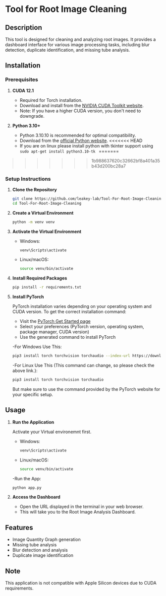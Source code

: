 # Tool for Root Image Cleaning

## Description

This tool is designed for cleaning and analyzing root images. It provides a dashboard interface for various image processing tasks, including blur detection, duplicate identification, and missing tube analysis.

## Installation

### Prerequisites

1. **CUDA 12.1**
   - Required for Torch installation.
   - Download and install from the [NVIDIA CUDA Toolkit website](https://developer.nvidia.com/cuda-12-1-0-download-archive).
   - Note: If you have a higher CUDA version, you don't need to downgrade.

2. **Python 3.10+**
   - Python 3.10.10 is recommended for optimal compatibility.
   - Download from the [official Python website](https://www.python.org/downloads/release/python-31010/).
<<<<<<< HEAD
   - If you are on linux please install python with tkinter support using ```sudo apt-get install python3.10-tk ```
=======
>>>>>>> 1b988637620c32662bf8a401a35b43d200bc28a7

### Setup Instructions

1. **Clone the Repository**
   ```bash
   git clone https://github.com/leakey-lab/Tool-For-Root-Image-Cleaning.git
   cd Tool-For-Root-Image-Cleaning
   ```

2. **Create a Virtual Environment**
   ```bash
   python -m venv venv
   ```

3. **Activate the Virtual Environment**
   - Windows:
     ```bash
     venv\Scripts\activate
     ```
   - Linux/macOS:
     ```bash
     source venv/bin/activate
     ```

4. **Install Required Packages**
   ```bash
   pip install -r requirements.txt
   ```

5. **Install PyTorch**
   
   PyTorch installation varies depending on your operating system and CUDA version. To get the correct installation command:

   - Visit the [PyTorch Get Started page](https://pytorch.org/get-started/locally/)
   - Select your preferences (PyTorch version, operating system, package manager, CUDA version)
   - Use the generated command to install PyTorch

   -For Windows Use This:

   ```bash
   pip3 install torch torchvision torchaudio --index-url https://download.pytorch.org/whl/cu121
   ```

   -For Linux Use This (This command can change, so please check the above link.):
   ```bash
   pip3 install torch torchvision torchaudio
   ```
   But make sure to use the command provided by the PyTorch website for your specific setup.

## Usage

1. **Run the Application**

   Activate your Virtual environemnt first.

   - Windows:
     ```bash
     venv\Scripts\activate
     ```
   - Linux/macOS:
     ```bash
     source venv/bin/activate
     ```

   -Run the App:
   
   ```bash
   python app.py
   ```

2. **Access the Dashboard**
   - Open the URL displayed in the terminal in your web browser.
   - This will take you to the Root Image Analysis Dashboard.

## Features

- Image Quantity Graph generation
- Missing tube analysis
- Blur detection and analysis
- Duplicate image identification

## Note

This application is not compatible with Apple Silicon devices due to CUDA requirements.